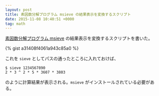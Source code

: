```yaml
---
layout: post
title: 素因数分解プログラム msieve の結果表示を変換するスクリプト
date: 2015-11-08 10:40:51 +0000
tag: math
---
```

[素因数分解プログラム msieve](http://sekika.github.io/2015/11/08/msieve/) の結果表示を変換するスクリプトを書いた。

{% gist a31408f4061a943c85a0 %}

これを ```sieve``` としてパスの通ったところに入れておけば、

~~~
$ sieve 1234567890
2 * 3 ^ 2 * 5 * 3607 * 3803
~~~

のように計算結果が表示される。```msieve``` がインストールされている必要がある。
